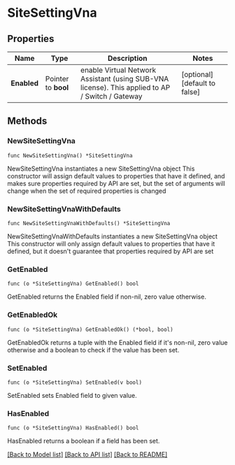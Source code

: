 # SiteSettingVna

## Properties

Name | Type | Description | Notes
------------ | ------------- | ------------- | -------------
**Enabled** | Pointer to **bool** | enable Virtual Network Assistant (using SUB-VNA license). This applied to AP / Switch / Gateway | [optional] [default to false]

## Methods

### NewSiteSettingVna

`func NewSiteSettingVna() *SiteSettingVna`

NewSiteSettingVna instantiates a new SiteSettingVna object
This constructor will assign default values to properties that have it defined,
and makes sure properties required by API are set, but the set of arguments
will change when the set of required properties is changed

### NewSiteSettingVnaWithDefaults

`func NewSiteSettingVnaWithDefaults() *SiteSettingVna`

NewSiteSettingVnaWithDefaults instantiates a new SiteSettingVna object
This constructor will only assign default values to properties that have it defined,
but it doesn't guarantee that properties required by API are set

### GetEnabled

`func (o *SiteSettingVna) GetEnabled() bool`

GetEnabled returns the Enabled field if non-nil, zero value otherwise.

### GetEnabledOk

`func (o *SiteSettingVna) GetEnabledOk() (*bool, bool)`

GetEnabledOk returns a tuple with the Enabled field if it's non-nil, zero value otherwise
and a boolean to check if the value has been set.

### SetEnabled

`func (o *SiteSettingVna) SetEnabled(v bool)`

SetEnabled sets Enabled field to given value.

### HasEnabled

`func (o *SiteSettingVna) HasEnabled() bool`

HasEnabled returns a boolean if a field has been set.


[[Back to Model list]](../README.md#documentation-for-models) [[Back to API list]](../README.md#documentation-for-api-endpoints) [[Back to README]](../README.md)


